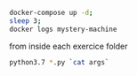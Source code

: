 
```bash
docker-compose up -d; 
sleep 3; 
docker logs mystery-machine
```

from inside each exercice folder 
```bash 
python3.7 *.py `cat args`
```
